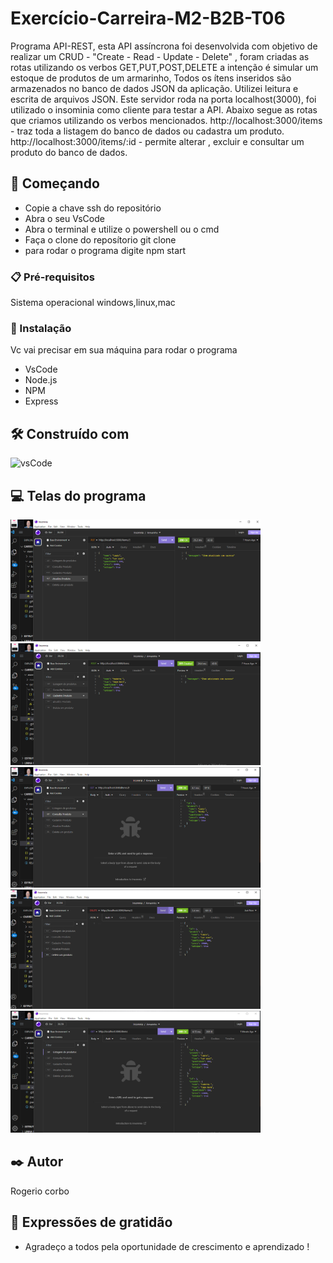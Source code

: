 # Exercício-Carreira-M2-B2B-T06

Programa API-REST, esta API assíncrona foi desenvolvida com objetivo de realizar um CRUD - "Create - Read - Update - Delete" , foram criadas as rotas utilizando os verbos GET,PUT,POST,DELETE a intenção é simular um estoque de produtos de um armarinho, Todos os ítens inseridos são armazenados no banco de dados JSON da aplicação. Utilizei leitura e escrita de arquivos JSON. Este servidor roda na porta localhost(3000), foi utilizado o insominia como cliente para testar a API. Abaixo segue  as rotas que criamos utilizando os verbos mencionados. 
http://localhost:3000/items - traz toda a listagem do banco de dados ou cadastra um produto.
http://localhost:3000/items/:id - permite alterar , excluir e consultar um produto do banco de dados.



## 🚀 Começando

 * Copie a chave ssh do repositório
 * Abra o seu VsCode
 * Abra o terminal e utilize o powershell ou o cmd
 * Faça o clone do reposítorio git clone <chavecopiadassh>
 * para rodar o programa digite npm start

### 📋 Pré-requisitos

Sistema operacional windows,linux,mac 

### 🔧 Instalação

Vc vai precisar em sua máquina para rodar o programa 
 * VsCode
 * Node.js
 * NPM 
 * Express

## 🛠️ Construído com

![vsCode](https://img.shields.io/badge/VSCode-0078D4?style=for-the-badge&logo=visual%20studio%20code&logoColor=white)


## 💻 Telas do programa

<img src="./src/img/lista produto.PNG" width=400 alt="listagem de produtos"> <img src="./src/img/cadastra produto.PNG" width=400 alt="cadastro de produtos">
<img src="./src/img/consulta produto.PNG" width=400 alt="consulta de produtos"> <img src="./src/img/apaga produto.PNG" width=400 alt="deleta um produto produto">
<img src="./src/img/listagem produtos.PNG" width=400 alt="lista um produto">

## ✒️ Autor

Rogerio corbo

## 🎁 Expressões de gratidão

* Agradeço a todos pela  oportunidade de crescimento e aprendizado !

